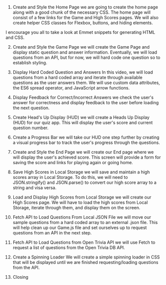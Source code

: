 1. Create and Style the Home Page
we are going to create the home page along with a good chunk of the necessary CSS. The home page will consist of a few links for the Game and High Scores pages. We will also create helper CSS classes for Flexbox, buttons, and hiding elements.

I encourage you all to take a look at Emmet snippets for generating HTML and CSS.


2. Create and Style the Game Page
we will create the Game Page and display static question and answer information. Eventually, we will load questions from an API, but for now, we will hard code one question so to establish styling.


3. Display Hard Coded Question and Answers
In this video, we will load questions from a hard coded array and iterate through available questions as the user answers them. We will use custom data attributes, the ES6 spread operator, and JavaScript arrow functions.

4. Display Feedback for Correct/Incorrect Answers
we check the user's answer for correctness and display feedback to the user before loading the next question.

5. Create Head's Up Display (HUD)
 we will create a Heads Up Display (HUD) for our quiz app. This will display the user's score and current question number.

6. Create a Progress Bar
we will take our HUD one step further by creating a visual progress bar to track the user's progress through the questions.

7. Create and Style the End Page
we will create our End page where we will display the user's achieved score. This screen will provide a form for saving the score and links for playing again or going home.

8. Save High Scores in Local Storage
we will save and maintain a high scores array in Local Storage. To do this, we will need to JSON.stringify() and JSON.parse() to convert our high score array to a string and visa versa.

9. Load and Display High Scores from Local Storage
we will create our High Scores page. We will have to load the high scores from Local Storage, iterate through them, and display them on the screen.

10. Fetch API to Load Questions From Local JSON File
we will move our sample questions from a hard coded array to an external .json file. This will help clean up our Game.js file and set ourselves up to request questions from an API in the next step.

11. Fetch API to Load Questions from Open Trivia API
we will use Fetch to request a list of questions from the Open Trivia DB API.

12. Create a Spinning Loader
We will create a simple spinning loader in CSS that will be displayed until we are finished requesting/loading questions from the API.

13. Closing